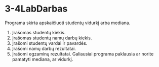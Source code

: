 # 3-4LabDarbas
Programa skirta apskaičiuoti studentų vidurkį arba mediana.
1. Įrašomas studentų kiekis.
2. Įrašomas studentų namų darbų kiekis.
3. Įrašomi studentų vardai ir pavardės.
4. Įrašomi namų darbų rezultatai.
5. Įrašomi egzaminų rezultatai.
Galiausiai programa paklausia ar norite pamatyti mediana, ar vidurkį.
